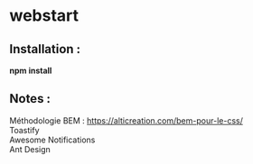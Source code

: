 # webstart

## Installation :  
**npm install**

## Notes : 
Méthodologie BEM : https://alticreation.com/bem-pour-le-css/<br/>
Toastify<br/>
Awesome Notifications<br/>
Ant Design<br/>
